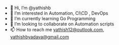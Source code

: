 - 👋 Hi, I’m @yathishb
- 👀 I’m interested in Automation, CI\CD , DevOps
- 🌱 I’m currently learning Go Programming
- 💞️ I’m looking to collaborate on Automation scripts
- 📫 How to reach me yathish12@outlook.com, yathishbyadava@gmail.com

<!---
yathishb/yathishb is a ✨ special ✨ repository because its `README.md` (this file) appears on your GitHub profile.
You can click the Preview link to take a look at your changes.
--->
